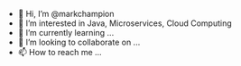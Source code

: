 - 👋 Hi, I’m @markchampion
- 👀 I’m interested in Java, Microservices, Cloud Computing
- 🌱 I’m currently learning ...
- 💞️ I’m looking to collaborate on ...
- 📫 How to reach me ...

<!---
markchampion/markchampion is a ✨ special ✨ repository because its `README.md` (this file) appears on your GitHub profile.
You can click the Preview link to take a look at your changes.
--->

